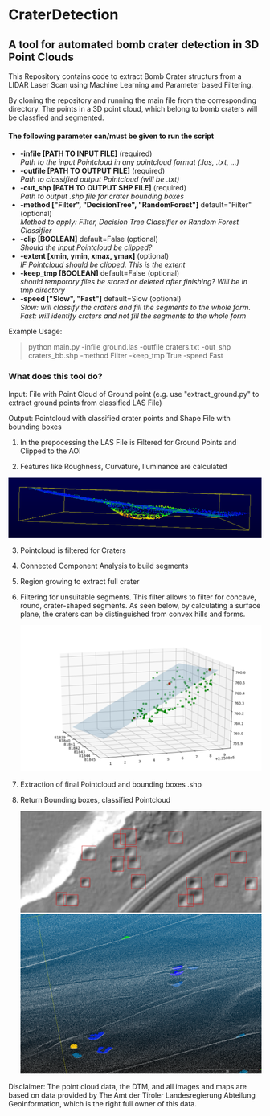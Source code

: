 # CraterDetection

<h2> A tool for automated bomb crater detection in 3D Point Clouds</h2>

<p>This Repository contains code to extract Bomb Crater structurs from a LIDAR Laser Scan using Machine Learning and Parameter based Filtering.</p>

<p>By cloning the repository and running the main file from the corresponding directory. The points in a 3D point cloud, which belong to bomb craters will be classfied and segmented.</p>

<h4>The following parameter can/must be given to run the script</h4>


* **-infile     [PATH TO INPUT FILE]** (required)<br>
               *Path to the input Pointcloud in any pointcloud format (.las, .txt, ...)*
* **-outfile    [PATH TO OUTPUT FILE]** (required)<br>
                *Path to classified output Pointcloud (will be .txt)*
* **-out_shp    [PATH TO OUTPUT SHP FILE]** (required)<br>
                *Path to output .shp file for crater bounding boxes*
* **-method     ["Filter", "DecisionTree", "RandomForest"]** default="Filter" (optional)<br>
                *Method to apply: Filter, Decision Tree Classifier or Random Forest Classifier*
* **-clip      [BOOLEAN]** default=False (optional)<br>
                 *Should the input Pointcloud be clipped?*
* **-extent     [xmin, ymin, xmax, ymax]** (optional)<br>
                  *IF Pointcloud should be clipped. This is the extent*
* **-keep_tmp   [BOOLEAN]** default=False (optional)<br>
                  *should temporary files be stored or deleted after finishing? Will be in tmp directory*
* **-speed      ["Slow", "Fast"]** default=Slow (optional)<br>
                  *Slow: will classify the craters and fill the segments to the whole form.*<br>
                  *Fast: will identify craters and not fill the segments to the whole form*

Example Usage:


> python main.py -infile ground.las -outfile craters.txt -out_shp craters_bb.shp -method Filter -keep_tmp True -speed Fast


<h3> What does this tool do? </h3>
<p>
Input: File with Point Cloud of Ground point (e.g. use "extract_ground.py" to extract ground points from classified LAS File)</p>
<p>Output: Pointcloud with classified crater points and Shape File with bounding boxes
</p>

1. In the prepocessing the LAS File is Filtered for Ground Points and Clipped to the AOI

2. Features like Roughness, Curvature, Iluminance are calculated
    
![Alt text](/images/roughness_3_seite.PNG?raw=true "Optional Title")

3. Pointcloud is filtered for Craters

4. Connected Component Analysis to build segments

5. Region growing to extract full crater

6. Filtering for unsuitable segments. This filter allows to filter for concave, round, crater-shaped segments. As seen below, by calculating a surface plane, the craters can be distinguished from convex hills and forms.
    
    ![Alt text](/images/plane_in_points.PNG?raw=true "Optional Title")

7. Extraction of final Pointcloud and bounding boxes .shp
    
8. Return Bounding boxes, classified Pointcloud

    ![Alt text](/images/bounding_boxes.jpg?raw=true "Optional Title")
    ![Alt text](/images/filter_example_2.PNG?raw=true "Optional Title")
 
<p> Disclaimer:
The point cloud data, the DTM, and all images and maps are based on data provided by The Amt der Tiroler Landesregierung Abteilung Geoinformation, which is the right full owner of this data.
</p>
